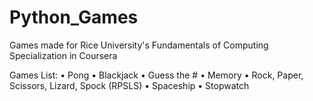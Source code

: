 # Python_Games
Games made for Rice University's Fundamentals of Computing Specialization in Coursera

Games List: 
  •	Pong
  •	Blackjack
  •	Guess the #
  •	Memory
  •	Rock, Paper, Scissors, Lizard, Spock (RPSLS) 
  •	Spaceship
  •	Stopwatch
